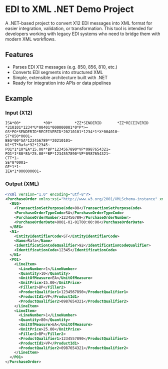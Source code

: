 # EDI to XML .NET Demo Project

A .NET-based project to convert X12 EDI messages into XML format for easier integration, validation, or transformation. This tool is intended for developers working with legacy EDI systems who need to bridge them with modern XML workflows.

## Features

- Parses EDI X12 messages (e.g. 850, 856, 810, etc.)
- Converts EDI segments into structured XML
- Simple, extensible architecture built with .NET
- Ready for integration into APIs or data pipelines

## Example

### Input (X12)

```edi
ISA*00*          *00*          *ZZ*SENDERID       *ZZ*RECEIVERID     *210101*1234*U*00401*000000001*0*P*>~
GS*PO*SENDERID*RECEIVERID*20210101*1234*1*X*004010~
ST*850*0001~
BEG*00*SA*123456789**20210101~
N1*ST*Rafa*92*12345~
PO1*1*10*EA*15.00**BP*1234567890*VP*0987654321~
PO1*1*80*EA*25.00**BP*1234557890*VP*0987654321~
CTT*1~
SE*8*0001~
GE*1*1~
IEA*1*000000001~
```

### Output (XML)

```xml
<?xml version="1.0" encoding="utf-8"?>
<PurchaseOrder xmlns:xsi="http://www.w3.org/2001/XMLSchema-instance" xmlns:xsd="http://www.w3.org/2001/XMLSchema">
  <BEG>
    <TransactionSetPurposeCode>00</TransactionSetPurposeCode>
    <PurchaseOrderTypeCode>SA</PurchaseOrderTypeCode>
    <PurchaseOrderNumber>123456789</PurchaseOrderNumber>
    <PurchaseOrderDate>0001-01-01T00:00:00</PurchaseOrderDate>
  </BEG>
  <N1>
    <EntityIdentifierCode>ST</EntityIdentifierCode>
    <Name>Rafa</Name>
    <IdentificationCodeQualifier>92</IdentificationCodeQualifier>
    <IdentificationCode>12345</IdentificationCode>
  </N1>
  <PO1>
    <LineItem>
      <LineNumber>1</LineNumber>
      <Quantity>10</Quantity>
      <UnitOfMeasure>EA</UnitOfMeasure>
      <UnitPrice>15.00</UnitPrice>
      <Filler2>BP</Filler2>
      <ProductQualifier1>1234567890</ProductQualifier1>
      <ProductId1>VP</ProductId1>
      <ProductQualifier2>0987654321</ProductQualifier2>
    </LineItem>
    <LineItem>
      <LineNumber>1</LineNumber>
      <Quantity>80</Quantity>
      <UnitOfMeasure>EA</UnitOfMeasure>
      <UnitPrice>25.00</UnitPrice>
      <Filler2>BP</Filler2>
      <ProductQualifier1>1234557890</ProductQualifier1>
      <ProductId1>VP</ProductId1>
      <ProductQualifier2>0987654321</ProductQualifier2>
    </LineItem>
  </PO1>
</PurchaseOrder>
```
